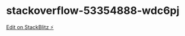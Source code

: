 # stackoverflow-53354888-wdc6pj

[Edit on StackBlitz ⚡️](https://stackblitz.com/edit/stackoverflow-53354888-wdc6pj)